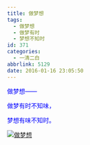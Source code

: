 ```yaml
---
title: 做梦想
tags:
  - 做梦想
  - 做梦有时
  - 梦想不知时
id: 371
categories:
  - 一清二白
abbrlink: 5129
date: 2016-01-16 23:05:50
---
```


<span style="color: #0000ff;">做梦想——</span>

<span style="color: #0000ff;">做梦有时不知味，</span>

<span style="color: #0000ff;"> 梦想有味不知时。</span>

<span style="color: #0000ff;">[![做梦想](http://www.bmqy.net/uploads/2016/01/2016011615040432-169x300.png)](http://www.bmqy.net/uploads/2016/01/2016011615040432.png)</span>